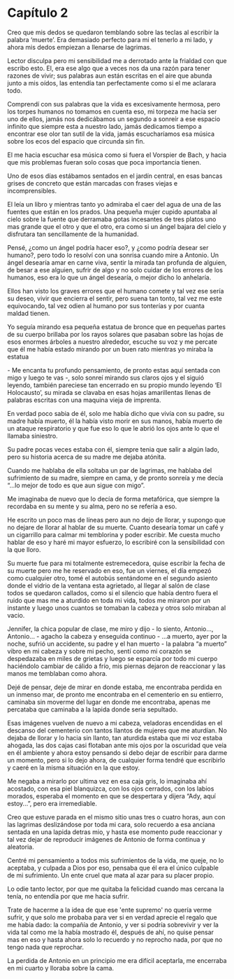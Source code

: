 # Capítulo 2

Creo que mis dedos se quedaron temblando sobre las teclas al escribir la palabra ‘muerte’. Era demasiado perfecto para mi el tenerlo a mi lado, y ahora mis dedos empiezan a llenarse de lagrimas.

Lector disculpa pero mi sensibilidad me a derrotado ante la frialdad con que escribo esto. El, era ese algo que a veces nos da una razón para tener razones de vivir; sus palabras aun están escritas en el aire que abunda junto a mis oídos, las entendía tan perfectamente como si el me aclarara todo.

Comprendí con sus palabras que la vida es excesivamente hermosa, pero los torpes humanos no tomamos en cuenta eso, mi torpeza me hacia ser uno de ellos, jamás nos dedicábamos un segundo a sonreír a ese espacio infinito que siempre esta a nuestro lado, jamás dedicamos tiempo a encontrar ese olor tan sutil de la vida, jamás escucharíamos esa música sobre los ecos del espacio que circunda sin fin.

El me hacia escuchar esa música como si fuera el Vorspier de Bach, y hacia que mis problemas fueran solo cosas que poca importancia tienen.

Uno de esos días estábamos sentados en el jardín central, en esas bancas grises de concreto que están marcadas con frases viejas e incomprensibles.

El leía un libro y mientras tanto yo admiraba el caer del agua de una de las fuentes que están en los prados. Una pequeña mujer cupido apuntaba al cielo sobre la fuente que derramaba gotas incesantes de tres platos uno mas grande que el otro y que el otro, era como si un ángel bajara del cielo y disfrutara tan sencillamente de la humanidad.

Pensé, ¿como un ángel podría hacer eso?, y ¿como podría desear ser humano?, pero todo lo resolví con una sonrisa cuando mire a Antonio. Un ángel desearía amar en carne viva, sentir la mirada tan profunda de alguien, de besar a ese alguien, sufrir de algo y no solo cuidar de los errores de los humanos, eso era lo que un ángel desearía, o mejor dicho lo anhelaría.

Ellos han visto los graves errores que el humano comete y tal vez ese sería su deseo, vivir que encierra el sentir, pero suena tan tonto, tal vez me este equivocando, tal vez odien al humano por sus tonterías y por cuanta maldad tienen.

Yo seguía mirando esa pequeña estatua de bronce que en pequeñas partes de su cuerpo brillaba por los rayos solares que pasaban sobre las hojas de esos enormes árboles a nuestro alrededor, escuche su voz y me percate que él me había estado mirando por un buen rato mientras yo miraba la estatua

<p>- Me encanta tu profundo pensamiento, de pronto estas aquí sentada con migo y luego te vas -, solo sonreí mirando sus claros ojos y el siguió leyendo, también pareciese tan encerrado en su propio mundo leyendo ‘El Holocausto’, su mirada se clavaba en esas hojas amarillentas llenas de palabras escritas con una maquina vieja de imprenta.</p>

En verdad poco sabia de él, solo me había dicho que vivía con su padre, su madre había muerto, él la había visto morir en sus manos, había muerto de un ataque respiratorio y que fue eso lo que le abrió los ojos ante lo que el llamaba siniestro.

Su padre pocas veces estaba con él, siempre tenia que salir a algún lado, pero su historia acerca de su madre me dejaba atónita.

Cuando me hablaba de ella soltaba un par de lagrimas, me hablaba del sufrimiento de su madre, siempre en cama, y de pronto sonreía y me decía “...lo mejor de todo es que aun sigue con migo”.

Me imaginaba de nuevo que lo decía de forma metafórica, que siempre la recordaba en su mente y su alma, pero no se refería a eso.

He escrito un poco mas de líneas pero aun no dejo de llorar, y supongo que no dejare de llorar al hablar de su muerte. Cuanto desearía tomar un café y un cigarrillo para calmar mi temblorina y poder escribir. Me cuesta mucho hablar de eso y haré mi mayor esfuerzo, lo escribiré con la sensibilidad con la que lloro.

Su muerte fue para mi totalmente estremecedora, quise escribir la fecha de su muerte pero me he reservado en eso, fue un viernes, el día empezó como cualquier otro, tomé el autobús sentándome en el segundo asiento donde el vidrio de la ventana esta agrietado, al llegar al salón de clase todos se quedaron callados, como si el silencio que había dentro fuera el ruido que mas me a aturdido en toda mi vida, todos me miraron por un instante y luego unos cuantos se tomaban la cabeza y otros solo miraban al vacio.

Jennifer, la chica popular de clase, me miro y dijo - lo siento, Antonio..., Antonio... - agacho la cabeza y enseguida continuo - ...a muerto, ayer por la noche, sufrió un accidente, su padre y el han muerto - la palabra “a muerto” vibro en mi cabeza y sobre mi pecho, sentí como mi corazón se despedazaba en miles de grietas y luego se esparcía por todo mi cuerpo haciéndolo cambiar de cálido a frío, mis piernas dejaron de reaccionar y las manos me temblaban como ahora.

Dejé de pensar, deje de mirar en donde estaba, me encontraba perdida en un inmenso mar, de pronto me encontraba en el cementerio en su entierro, caminaba sin moverme del lugar en donde me encontraba, apenas me percataba que caminaba a la lapida donde seria sepultado.

Esas imágenes vuelven de nuevo a mi cabeza, veladoras encendidas en el descanso del cementerio con tantos llantos de mujeres que me aturdían. No dejaba de llorar y lo hacia sin llanto, tan aturdida estaba que mi voz estaba ahogada, las dos cajas casi flotaban ante mis ojos por la oscuridad que veía en él ambiente y ahora estoy pensando si debo dejar de escribir para darme un momento, pero si lo dejo ahora, de cualquier forma tendré que escribirlo y caeré en la misma situación en la que estoy.

Me negaba a mirarlo por ultima vez en esa caja gris, lo imaginaba ahí acostado, con esa piel blanquizca, con los ojos cerrados, con los labios morados, esperaba el momento en que se despertara y dijera “Ady, aquí estoy...”, pero era irremediable.

Creo que estuve parada en el mismo sitio unas tres o cuatro horas, aun con las lagrimas deslizándose por toda mi cara, solo recuerdo a esa anciana sentada en una lapida detras mio, y hasta ese momento pude reaccionar y tal vez dejar de reproducir imágenes de Antonio de forma continua y aleatoria.

Centré mi pensamiento a todos mis sufrimientos de la vida, me queje, no lo aceptaba, y culpada a Dios por eso, pensaba que él era el único culpable de mi sufrimiento. Un ente cruel que mata al azar para su placer propio.

Lo odie tanto lector, por que me quitaba la felicidad cuando mas cercana la tenía, no entendía por que me hacia sufrir.

Trate de hacerme a la idea de que ese 'ente supremo' no quería verme sufrir, y que solo me probaba para ver si en verdad aprecie el regalo que me había dado: la compañía de Antonio, y ver si podría sobrevivir y ver la vida tal como me la había mostrado él, después de ahí, no quise pensar mas en eso y hasta ahora solo lo recuerdo y no reprocho nada, por que no tengo nada que reprochar.

La perdida de Antonio en un principio me era difícil aceptarla, me encerraba en mi cuarto y lloraba sobre la cama.
